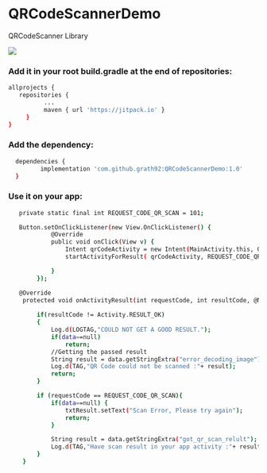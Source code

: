 # QRCodeScannerDemo
QRCodeScanner Library


[![](https://jitpack.io/v/grath92/QRCodeScannerDemo.svg)](https://jitpack.io/#grath92/QRCodeScannerDemo)


### Add it in your root build.gradle at the end of repositories:

```sh
allprojects {
   repositories {
		  ...
		  maven { url 'https://jitpack.io' }
	 }
}
```

### Add the dependency:

```sh
  dependencies {
	     implementation 'com.github.grath92:QRCodeScannerDemo:1.0'
  }
```


### Use it on your app:

```sh
   private static final int REQUEST_CODE_QR_SCAN = 101;

```

```sh
   Button.setOnClickListener(new View.OnClickListener() {
            @Override
            public void onClick(View v) {
                Intent qrCodeActivity = new Intent(MainActivity.this, QrCodeActivity.class);
                startActivityForResult( qrCodeActivity, REQUEST_CODE_QR_SCAN);

            }
        });
```

```sh
   @Override
    protected void onActivityResult(int requestCode, int resultCode, @Nullable Intent data) {
    
        if(resultCode != Activity.RESULT_OK)
        {
            Log.d(LOGTAG,"COULD NOT GET A GOOD RESULT.");
            if(data==null)
                return;
            //Getting the passed result
            String result = data.getStringExtra("error_decoding_image");
            Log.d(TAG,"QR Code could not be scanned :"+ result);
            return;
        }

        if (requestCode == REQUEST_CODE_QR_SCAN){
            if(data==null) {
                txtResult.setText("Scan Error, Please try again");
                return;
            }

            String result = data.getStringExtra("got_qr_scan_relult");
            Log.d(TAG,"Have scan result in your app activity :"+ result);
        }
    }
```



